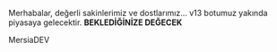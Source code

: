 Merhabalar, değerli sakinlerimiz ve dostlarımız...
v13 botumuz yakında piyasaya gelecektir.
**BEKLEDİĞİNİZE DEĞECEK**

MersiaDEV
